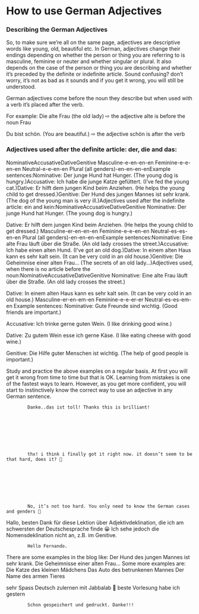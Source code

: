 # How to use German Adjectives

[](http://www.jabbalab.com/blog/wp-content/uploads/2010/04/adjectives.jpg)

### Describing the German Adjectives

So, to make sure we’re all on the same page, adjectives are descriptive words like young, old, beautiful etc. In German, adjectives change their endings depending on whether the person or thing you are referring to is masculine, feminine or neuter and whether singular or plural. It also depends on the case of the person or thing you are describing and whether it’s preceded by the definite or indefinite article. Sound confusing? don’t worry, it’s not as bad as it sounds and if you get it wrong, you will still be understood.


German adjectives come before the noun they describe but when used with a verb it’s placed after the verb.

For example:
Die alte Frau (the old lady) ⇨ the adjective alte is before the noun Frau

Du bist schön. (You are beautiful.) ⇨ the adjective schön is after the verb

### Adjectives used after the definite article: der, die and das:
NominativeAccusativeDativeGenitive
Masculine-e-en-en-en
Feminine-e-e-en-en
Neutral-e-e-en-en
Plural (all genders)-en-en-en-enExample sentences:Nominative: Der junge Hund hat Hunger. (The young dog is hungry.)Accusative: Ich habe die junge Katze gefüttert. (I’ve fed the young cat.)Dative: Er hilft dem jungen Kind beim Anziehen. (He helps the young child to get dressed.)Genitive: Der Hund des jungen Mannes ist sehr krank. (The dog of the young man is very ill.)Adjectives used after the indefinite article: ein and kein:NominativeAccusativeDativeGenitive
Nominative: Der junge Hund hat Hunger. (The young dog is hungry.)

Dative: Er hilft dem jungen Kind beim Anziehen. (He helps the young child to get dressed.)
Masculine-er-en-en-en
Feminine-e-e-en-en
Neutral-es-es-en-en
Plural (all genders)-en-en-en-enExample sentences:Nominative: Eine alte Frau läuft über die Straße. (An old lady crosses the street.)Accusative: Ich habe einen alten Hund. (I’ve got an old dog.)Dative: In einem alten Haus kann es sehr kalt sein. (It can be very cold in an old house.)Genitive: Die Geheimnise einer alten Frau… (The secrets of an old lady…)Adjectives used, when there is no article before the noun:NominativeAccusativeDativeGenitive
Nominative: Eine alte Frau läuft über die Straße. (An old lady crosses the street.)

Dative: In einem alten Haus kann es sehr kalt sein. (It can be very cold in an old house.)
Masculine-er-en-em-en
Feminine-e-e-er-er
Neutral-es-es-em-en
Example sentences:
Nominative: Gute Freunde sind wichtig. (Good friends are important.)

Accusative: Ich trinke gerne guten Wein. (I like drinking good wine.)

Dative: Zu gutem Wein esse ich gerne Käse. (I like eating cheese with good wine.)

Genitive: Die Hilfe guter Menschen ist wichtig. (The help of good people is important.)

Study and practice the above examples on a regular basis. At first you will get it wrong from time to time but that is OK. Learning from mistakes is one of the fastest ways to learn. However, as you get more confident, you will start to instinctively know the correct way to use an adjective in any German sentence.

                    


        
        
            Danke..das ist toll! Thanks this is brilliant!

        

    


        
        
            thx! i think i finally got it right now. it doesn’t seem to be that hard, does it? 🙂

        

    


        
        
            No, it’s not too hard. You only need to know the German cases and genders 🙂

        

    


Hallo, besten Dank für diese Lektion über Adjektivdeklination, die ich am schwersten der Deutschesprache finde 😀
Ich sehe jedoch die Nomensdeklination nicht an, z.B. im Genitive.



        
        
            Hello Fernando. 
There are some examples in the blog like:
Der Hund des jungen Mannes ist sehr krank.
Die Geheimnisse einer alten Frau…
Some more examples are: 
Die Katze des kleinen Mädchens
Das Auto des betrunkenen Mannes
Der Name des armen Tieres



sehr Spass Deutsch zulernen mit Jabbalab 🙂
beste Vorlesung habe ich gestern



        
        
            Schon gespeichert und gedruckt. Danke!!!

        

    
